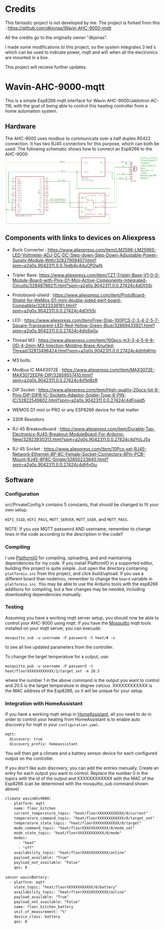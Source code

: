 # Credits
This fantastic project is not developed by me. The project is forked from this : https://github.com/dkjonas/Wavin-AHC-9000-mqtt

All the credits go to the originally owner "dkjonas". 

I made some modifications to this project, so the system integrates 3 led´s which can be used to indicate power, mqtt and wifi when all the electronics are mounted in a box. 

This project will recieve further updates. 

# Wavin-AHC-9000-mqtt
This is a simple Esp8266 mqtt interface for Wavin AHC-9000/Jablotron AC-116, with the goal of being able to control this heating controller from a home automation system.

## Hardware
The AHC-9000 uses modbus to communicate over a half duplex RS422 connection. It has two RJ45 connectors for this purpose, which can both be used. 
The following schematic shows how to connect an Esp8266 to the AHC-9000:
![Schematic](/electronics/schematic.png)

## Components with links to devices on Aliexpress

* Buck Converter : https://www.aliexpress.com/item/LM2596-LM2596S-LED-Voltmeter-ADJ-DC-DC-Step-down-Step-Down-Adjustable-Power-Supply-Module-With/32827909407.html?spm=a2g0s.9042311.0.0.7edb4c4duCPOwN

* Tripler Base: https://www.aliexpress.com/item/TZT-Tripler-Base-V1-0-0-Module-Board-with-Pins-D1-Mini-Active-Components-Integrated-Circuits/32848786211.html?spm=a2g0s.9042311.0.0.27424c4dOt1jSr

* Protoboard-shield : https://www.aliexpress.com/item/ProtoBoard-Shield-for-WeMos-D1-mini-double-sided-perf-board-Compatible/32823336161.html?spm=a2g0s.9042311.0.0.27424c4dOt1jSr

* LED : https://www.aliexpress.com/item/Free-Ship-100PCS-2-3-4-2-5-7-Square-Transparent-LED-Red-Yellow-Green-Blue/32869433921.html?spm=a2g0s.9042311.0.0.27424c4dls9aGy

* Thread M3 : https://www.aliexpress.com/item/100pcs-m3-3-4-5-6-8-OD-4-2mm-M3-Injection-Molding-Brass-Knurled-Thread/32813496424.html?spm=a2g0s.9042311.0.0.27424c4dhfqKHo

* M3 bolts.

* Modbus IC MAX3072E : https://www.aliexpress.com/item/MAX3072E-MAX3072EEPA-DIP/32859557410.html?spm=a2g0s.9042311.0.0.27424c4d1kt8zR

* DIP Socket : https://www.aliexpress.com/item/High-quality-20pcs-lot-8-Pins-DIP-DIP8-IC-Sockets-Adaptor-Solder-Type-8-PIN-IC/32822549802.html?spm=a2g0s.9042311.0.0.27424c4dFoaid5

* WEMOS D1 mini or PRO or any ESP8266 device for that matter 

* 330R Resisitors

* RJ-45 Breakoutboard : https://www.aliexpress.com/item/Durable-Tap-Electronics-RJ45-Breakout-ModuleBoard-For-Arduino-New/32923930313.html?spm=a2g0s.9042311.0.0.27424c4dYoLJ5s

* RJ-45 Socket : https://www.aliexpress.com/item/10Pcs-set-RJ45-Network-Ethernet-8P-8C-Female-Socket-Connectors-8Pin-PCB-Mount-RJ45-8P8C-Single/32850223640.html?spm=a2g0s.9042311.0.0.27424c4dhfv0iu




## Software

### Configuration
src/PrivateConfig.h contains 5 constants, that should be changed to fit your own setup.

`WIFI_SSID`, `WIFI_PASS`, `MQTT_SERVER`, `MQTT_USER`, and `MQTT_PASS`.

NOTE: If you use MQTT password AND username, remember to change lines in the code according to the description in the code!!

### Compiling
I use [PlatformIO](https://platformio.org/) for compiling, uploading, and and maintaining dependencies for my code. If you install PlatformIO in a supported editor, building this project is quite simple. Just open the directory containing `platformio.ini` from this project, and click build/upload. If you use a different board than nodemcu, remember to change the `board` variable in `platformio.ini`.
You may be able to use the Arduino tools with the esp8266 additions for compiling, but a few changes may be needed, including downloading dependencies manually.

### Testing
Assuming you have a working mqtt server setup, you should now be able to control your AHC-9000 using mqtt. If you have the [Mosquitto](https://mosquitto.org/) mqtt tools installed on your mqtt server, you can execude:
```
mosquitto_sub -u username -P password -t heat/# -v
```
to see all live updated parameters from the controller.

To change the target temperature for a output, use:
```
mosquitto_pub -u username -P password -t heat/floorXXXXXXXXXXXX/1/target_set -m 20.5
```
where the number 1 in the above command is the output you want to control and 20.5 is the target temperature in degree celcius. XXXXXXXXXXXX is the MAC address of the Esp8266, so it will be unique for your setup.

### Integration with HomeAssistant
If you have a working mqtt setup in [HomeAssistant](https://home-assistant.io/), all you need to do in order to control your heating from HomeAssistant is to enable auto discovery for mqtt in your `configuration.yaml`.
```
mqtt:
  discovery: true
  discovery_prefix: homeassistant
```
You will then get a climate and a battery sensor device for each configured output on the controller.

If you don't like auto discovery, you can add the entries manually. Create an entry for each output you want to control. Replace the number 0 in the topics with the id of the output and XXXXXXXXXXXX with the MAC of the Esp8266 (can be determined with the mosquitto_sub command shown above)
```
climate wavinAhc9000:
  - platform: mqtt
    name: floor_kitchen
    current_temperature_topic: "heat/floorXXXXXXXXXXXX/0/current"
    temperature_command_topic: "heat/floorXXXXXXXXXXXX/0/target_set"
    temperature_state_topic: "heat/floorXXXXXXXXXXXX/0/target"
    mode_command_topic: "heat/floorXXXXXXXXXXXX/0/mode_set"
    mode_state_topic: "heat/floorXXXXXXXXXXXX/0/mode"
    modes:
      - "heat"
      - "off"
    availability_topic: "heat/floorXXXXXXXXXXXX/online"
    payload_available: "True"
    payload_not_available: "False"
    qos: 0

sensor wavinBattery:
  - platform: mqtt
    state_topic: "heat/floorXXXXXXXXXXXX/0/battery"
    availability_topic: "heat/floorXXXXXXXXXXXX/online"
    payload_available: "True"
    payload_not_available: "False"
    name: floor_kitchen_battery
    unit_of_measurement: "%"
    device_class: battery
    qos: 0
```
